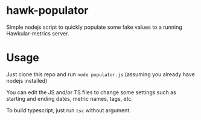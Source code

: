 # hawk-populator
Simple nodejs script to quickly populate some fake values to a running Hawkular-metrics server.

# Usage
Just clone this repo and run `node populator.js` (assuming you already have nodejs installed)

You can edit the JS and/or TS files to change some settings such as starting and ending dates, metric names, tags, etc.

To build typescript, just run `tsc` without argument.
